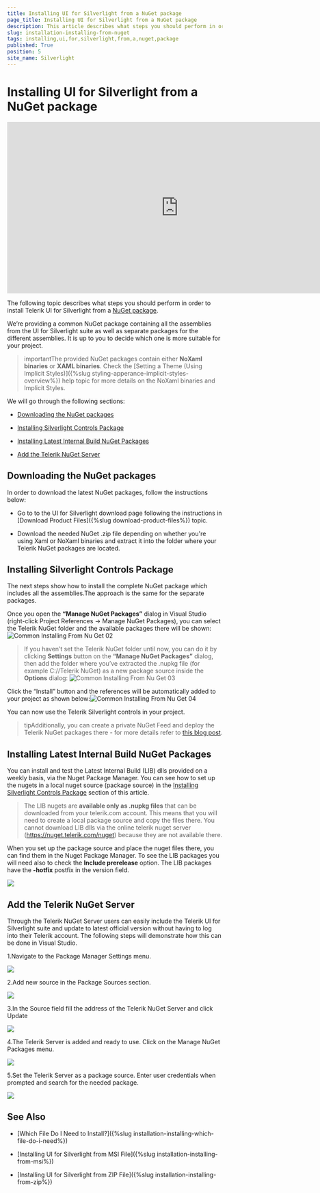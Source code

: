 ```yaml
---
title: Installing UI for Silverlight from a NuGet package
page_title: Installing UI for Silverlight from a NuGet package
description: This article describes what steps you should perform in order to install Telerik UI for Silverlight from a NuGet package.
slug: installation-installing-from-nuget
tags: installing,ui,for,silverlight,from,a,nuget,package
published: True
position: 5
site_name: Silverlight
---
```


# Installing UI for Silverlight from a NuGet package

<iframe width="800" height="400" src="https://www.youtube.com/embed/c3m_BLMXNDk" frameborder="0" allow="accelerometer; autoplay; encrypted-media; gyroscope; picture-in-picture; fullscreen"></iframe>

The following topic describes what steps you should perform in order to install Telerik UI for Silverlight from a [NuGet package](http://www.nuget.org/).
   
We’re providing a common NuGet package containing all the assemblies from the UI for Silverlight suite as well as separate packages for the different assemblies. It is up to you to decide which one is more suitable for your project. 

>importantThe provided NuGet packages contain either __NoXaml binaries__ or __XAML binaries__. Check the [Setting a Theme (Using  Implicit Styles)]({%slug styling-apperance-implicit-styles-overview%}) help topic for more details on the NoXaml binaries and Implicit Styles.
 
We will go through the following sections: 

* [Downloading the NuGet packages](#downloading-the-nuget-packages)

* [Installing Silverlight Controls Package](#installing-silverlight-controls-package)

* [Installing Latest Internal Build NuGet Packages](#installing-latest-internal-build-nuget-packages)

* [Add the Telerik NuGet Server](#add-the-telerik-nuget-server)

## Downloading the NuGet packages

In order to download the latest NuGet packages, follow the instructions below:

*  Go to to the UI for Silverlight download page following the instructions in [Download Product Files]({%slug download-product-files%}) topic.
          
* Download the needed NuGet .zip file depending on whether you're using Xaml or NoXaml binaries and extract it into the folder where your Telerik NuGet packages are located.

## Installing Silverlight Controls Package
      
The next steps show how to install the complete NuGet package which includes all the assemblies.The approach is the same for the separate packages. 

Once you open the __“Manage NuGet Packages”__ dialog in Visual Studio (right-click Project References -> Manage NuGet Packages), you can select the Telerik NuGet folder and the available packages there will be shown: 
![Common Installing From Nu Get 02](images/Common_InstallingFromNuGet_02.png)

>If you haven’t set the Telerik NuGet folder until now, you can do it by clicking __Settings__ button on the __“Manage NuGet Packages”__ dialog, then add the folder where you’ve extracted the .nupkg file (for example C://Telerik NuGet) as a new package source inside the __Options__ dialog:
>![Common Installing From Nu Get 03](images/Common_InstallingFromNuGet_03.png)

Click the “Install” button and the references will be automatically added to your project as shown below:![Common Installing From Nu Get 04](images/Common_InstallingFromNuGet_04.png)

You can now use the Telerik Silverlight controls in your project. 

>tipAdditionally, you can create a private NuGet Feed and deploy the Telerik NuGet packages there - for more details refer to [this blog post](http://blogs.telerik.com/careypayette/posts/13-03-11/power-your-projects-with-telerik---now-with-the-convenience-of-nuget).

## Installing Latest Internal Build NuGet Packages

You can install and test the Latest Internal Build (LIB) dlls provided on a weekly basis, via the Nuget Package Manager. You can see how to set up the nugets in a local nuget source (package source) in the [Installing Silverlight Controls Package](#installing-silverlight-controls-package) section of this article. 

> The LIB nugets are __available only as .nupkg files__ that can be downloaded from your telerik.com account. This means that you will need to create a local package source and copy the files there. You cannot download LIB dlls via the online telerik nuget server (https://nuget.telerik.com/nuget) because they are not available there.

When you set up the package source and place the nuget files there, you can find them in the Nuget Package Manager. To see the LIB packages you will need also to check the __Include prerelease__ option. The LIB packages have the __-hotfix__ postfix in the version field.

![](images/Common_InstallingFromNuGet_10_sl.png)

## Add the Telerik NuGet Server

Through the Telerik NuGet Server users can easily include the Telerik UI for Silverlight suite and update to latest official version without having to log into their Telerik account. The following steps will demonstrate how this can be done in Visual Studio.

1.Navigate to the Package Manager Settings menu.

![](images/Common_InstallingFromNuGet_05.png)

2.Add new source in the Package Sources section.

![](images/Common_InstallingFromNuGet_06.png)

3.In the Source field fill the address of the Telerik NuGet Server and click Update

![](images/Common_InstallingFromNuGet_07.png)

4.The Telerik Server is added and ready to use. Click on the Manage NuGet Packages menu.

![](images/Common_InstallingFromNuGet_08.png)

5.Set the Telerik Server as a package source. Enter user credentials when prompted and search for the needed package.

![](images/Common_InstallingFromNuGet_09.png)

## See Also

 * [Which File Do I Need to Install?]({%slug installation-installing-which-file-do-i-need%})

 * [Installing UI for Silverlight from MSI File]({%slug installation-installing-from-msi%})

 * [Installing UI for Silverlight from ZIP File]({%slug installation-installing-from-zip%})
